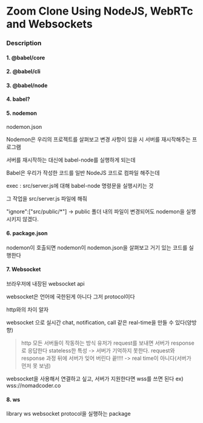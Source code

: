 # Zoom Clone Using NodeJS, WebRTc and Websockets


###  Description

#### 1. @babel/core

#### 2. @babel/cli

#### 3. @babel/node

#### 4. babel?

#### 5. nodemon


nodemon.json

Nodemon은 우리의 프로젝트를 살펴보고 변경 사항이 있을 시 서버를 재시작해주는 프로그램

서버를 재시작하는 대신에 babel-node를 실행하게 되는데

Babel은 우리가 작성한 코드를 일반 NodeJS 코드로 컴파일 해주는데

exec : src/server.js에 대해 babel-node 명령문을 실행시키는 것

그 작업을 src/server.js 파일에 해줘

"ignore":["src/public/*"] -> public 폴더 내의 파일이 변경되어도 nodemon을 실행시키지 않겠다.

#### 6. package.json

nodemon이 호출되면 nodemon이 nodemon.json을 살펴보고 거기 있는 코드를 실행한다

#### 7. Websocket

브라우저에 내장된 websocket api

websocket은 언어에 국한된게 아니다 그저 protocol이다

http와의 차이 알자

websocket 으로 실시간 chat, notification, call 같은 real-time을 만들 수 있다(양방향)

> http
> 모든 서버들이 작동하는 방식
> 유저가 request를 보내면 서버가 response로 응답한다
> stateless한 특성 -> 서버가 기억하지 못한다. request와 response 과정 뒤에 서버가 잊어 버린다 끝!!!! -> real time이 아니다(서버가 먼저 못 보냄)

websocket을 사용해서 연결하고 싶고, 서버가 지원한다면 wss를 쓰면 된다
ex) wss://nomadcoder.co

#### 8. ws

library ws
websocket protocol을 실행하는 package